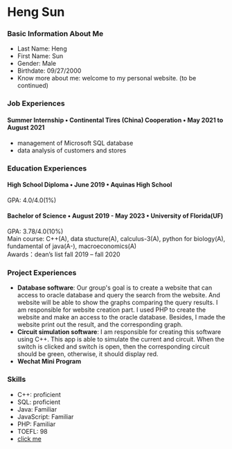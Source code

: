 <h1>Heng Sun</h1>

### Basic Information About Me
* Last Name: Heng   
* First Name: Sun
* Gender: Male  
* Birthdate: 09/27/2000
* Know more about me: welcome to my personal website. (to be continued)

### Job Experiences

#### Summer Internship • Continental Tires (China) Cooperation • May 2021 to August 2021
* management of Microsoft SQL database
* data analysis of customers and stores


### Education Experiences
#### High School Diploma • June 2019 • Aquinas High School
GPA: 4.0/4.0(1%)
#### Bachelor of Science • August 2019 - May 2023 • University of Florida(UF)
GPA: 3.78/4.0(10%)<br>
Main course: C++(A), data stucture(A), calculus-3(A), python for biology(A), fundamental of java(A-), macroeconomics(A)
<br>
Awards：dean’s list fall 2019 – fall 2020
### Project Experiences
* <strong>Database software</strong>: Our group's goal is to create a website that can access to oracle database and query the search from the website. And website will be able to show the graphs comparing the query results. I am responsible for website creation part. I used PHP to create the website and make an access to the oracle database. Besides, I made the website print out the result, and the corresponding graph.
* <strong>Circuit simulation software</strong>: I am responsible for creating this software using C++. This app is able to simulate the current and circuit. When the switch is clicked and switch is open, then the corresponding circuit should be green, otherwise, it should display red.
* <strong>Wechat Mini Program</strong>
### Skills
* C++: proficient
* SQL: proficient
* Java: Familiar 
* JavaScript: Familiar
* PHP: Familiar
* TOEFL: 98
* <a href="jimmysoccer.github.io">click me</a>
